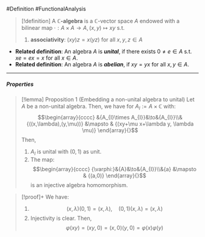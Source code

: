 #Definition #FunctionalAnalysis 

> [!definition]
> A **$\mathbb{C}$-algebra** is a $\mathbb{C}$-vector space $A$ endowed with a bilinear map $\cdot:A\times A\to A, (x,y)\mapsto xy$ s.t. 
> 1. **associativity**: $(xy)z=x(yz)$ for all $x,y,z\in A$

- **Related definition**: An algebra $A$ is ***unital***, if there exists $0\neq e\in A$ s.t. $xe=ex=x$ for all $x\in A$.
- **Related definition**: An algebra $A$ is ***abelian***, if $xy=yx$ for all $x,y\in A$. 
---
##### Properties
> [!lemma] Proposition 1 (Embedding a non-unital algebra to unital)
> Let $A$ be a non-unital algebra. Then, we have for $A_{I}:=A\times \mathbb{C}$ with:
> $$\begin{array}{cccc} &{A_{I}\times A_{I}}&\to&{A_{I}}\\&{((x,\lambda),(y,\mu))} &\mapsto & {(xy+\mu x+\lambda y, \lambda \mu)} \end{array}{}$$ Then,
> 1. $A_{I}$ is unital with $(0,1)$ as unit.
> 2. The map: $$\begin{array}{cccc} {\varphi:}&{A}&\to&{A_{I}}\\&{a} &\mapsto & {(a,0)} \end{array}{}$$is an injective algebra homomorphism.

> [!proof]+
> We have:
> 1. $$(x,\lambda)(0,1)=(x,\lambda),\quad (0,1)(x,\lambda)=(x,\lambda)$$
> 2. Injectivity is clear. Then,$$\varphi(xy)=(xy,0)=(x,0)(y,0)=\varphi(x)\varphi(y)$$